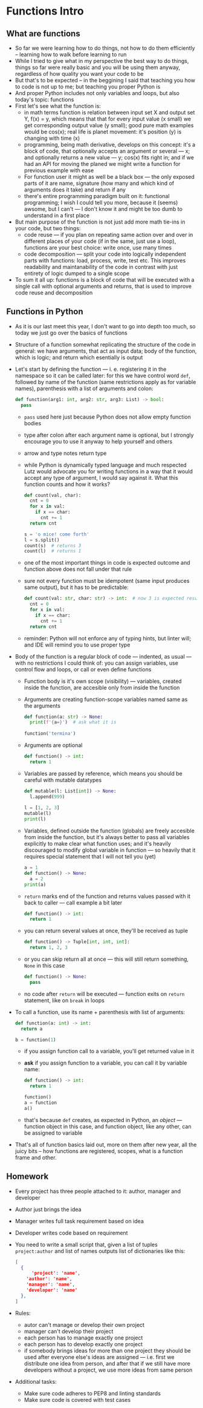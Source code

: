 # Functions Intro

## What are functions

* So far we were learning how to do things, not how to do them efficiently – learning how to walk before learning to run
* While I tried to give what in my perspective the best way to do things, things so far were really basic and you will be using them anyway, regardless of how quality you want your code to be
* But that's to be expected – in the beggining I said that teaching you how to code is not up to me; but teaching you proper Python is
* And proper Python includes not only variables and loops, but also today's topic: functions
* First let's see what the function is: 
  * in math terms function is relation between input set X and output set Y, f(x) = y, which means that that for every input value (x small) we get corresponding output value (y small); good pure math examples would be cos(x); real life is planet movement: it's position (y) is changing with time (x)
  * programming, being math derivative, develops on this concept: it's a block of code, that optionally accepts an argument or several — x; and optionally returns a new value — y; cos(x) fits right in; and if we had an API for moving the planed we might write a function for previous example with ease
  * For function user it might as well be a black box — the only exposed parts of it are name, signature (how many and which kind of arguments does it take) and return if any
  * there's entire programming paradigm built on it: functional programming; I wish I could tell you more, because it (seems) awsome, but I can't — I don't know it and might be too dumb to understand in a first place
* But main purpose of the function is not just add more math tie-ins in your code, but two things:
  * code reuse — if you plan on repeating same action over and over in different places of your code (if in the same, just use a loop), functions are your best choice: write once, use many times
  * code decomposition — split your code into logically independent parts with functions: load, process, write, test etc. This improves readability and maintanability of the code in contrast with just entirety of logic dumped to a single scope
* To sum it all up: functions is a block of code that will be executed with a single call with optional arguments and returns, that is used to improve code reuse and decomposition

## Functions in Python

* As it is our last meet this year, I don't want to go into depth too much, so today we just go over the basics of functions

* Structure of a function somewhat replicating the structure of the code in general: we have arguments, that act as input data; body of the function, which is logic; and return which esentially is output

* Let's start by defining the function — i. e. registering it in the namespace so it can be called later: for this we have control word `def`, followed by name of the function (same restrictions apply as for variable names), parenthesis with a list of arguments and colon:
  ```python
  def function(arg1: int, arg2: str, arg3: List) -> bool:
    pass
  ```

  * `pass` used here just because Python does not allow empty function bodies

  * type after colon after each argument name is optional, but I strongly encourage you to use it anyway to help yourself and others

  * arrow and type notes return type

  * while Python is dynamically typed language and much respected Lutz would advocate you for writing functions in a way that it would accept any type of argument, I would say against it. What this function counts and how it works?
    ```python
    def count(val, char):
      cnt = 0
      for x in val:
        if x == char:
          cnt += 1
      return cnt
    
    s = 'o mice! come forth'
    l = s.split()
    count(s)  # returns 3
    count(l)  # returns 1
    ```

  * one of the most important things in code is expected outcome and function above does not fall under that rule

  * sure not every function must be idempotent (same input produces same output), but it has to be predictable:
    ```python
    def count(val: str, char: str) -> int:  # now 3 is expected result
      cnt = 0
      for x in val:
        if x == char:
          cnt += 1
      return cnt
    ```

  * reminder: Python will not enforce any of typing hints, but linter will; and IDE will remind you to use proper type

* Body of the function is a regular block of code — indented, as usual — with no restrictions I could think of: you can assign variables, use control flow and loops, or call or even define functions

  * Function body is it's own scope (visibility) — variables, created inside the function, are accesible only from inside the function

  * Arguments are creating function-scope variables named same as the arguments
    ```python
    def function(a: str) -> None:
      print(f'{a=}')  # ask what it is
      
    function('termina')
    ```

  * Arguments are optional
    ```python
    def function() -> int:
      return 1
    ```

  * Variables are passed by reference, which means you should be careful with mutable datatypes

    ```python
    def mutable(l: List[int]) -> None:
      l.append(999)
      
    l = [1, 2, 3]
    mutable(l)
    print(l)
    ```

  * Variables, defined outside the function (globals) are freely accesible from inside the function, but it's always better to pass all variables explicitly to make clear what function uses; and it's heavily discouraged to modify global variable in function — so heavily that it requires special statement that I will not tell you (yet)

    ```python
    a = 1
    def function() -> None:
      a = 2
    print(a)
    ```

  * `return` marks end of the function and returns values passed with it back to caller — call example a bit later

    ``` python
    def function() -> int:
      return 1
    ```

  * you can return several values at once, they'll be received as tuple
    ```python
    def function() -> Tuple[int, int, int]:
      return 1, 2, 3
    ```

  * or you can skip return all at once — this will still return something, `None` in this case
    ```python
    def function() -> None:
      pass
    ```

  * no code after `return` will be executed — function exits on `return` statement, like on `break` in loops

* To call a function, use its name + parenthesis with list of arguments:
  ```python
  def function(a: int) -> int:
    return a
  
  b = function(1)
  ```

  * if you assign function call to a variable, you'll get returned value in it

  * **ask** if you assign function to a variable, you can call it by variable name:

    ```python
    def function() -> int:
      return 1
    
    function()
    a = function
    a()
    ```

  * that's because `def` creates, as expected in Python, an *object* — function object in this case, and function object, like any other, can be assigned to variable

* That's all of function basics laid out, more on them after new year, all the juicy bits – how functions are registered, scopes, what is a function frame and other.

## Homework

* Every project has three people attached to it: author, manager and developer

* Author just brings the idea

* Manager writes full task requirement based on idea

* Developer writes code based on requirement

* You need to write a small script that, given a list of tuples `project:author` and list of names outputs list of dictionaries like this:
  ```json
  [
    {
    	'project': 'name',
  	  'author': 'name',
  	  'manager': 'name',
  	  'developer': 'name'
  	},
  ]
  ```

* Rules: 

  * autor can't manage or develop their own project
  * manager can't develop their project
  * each person has to manage exactly one project
  * each person has to develop exactly one project
  * if somebody brings ideas for more than one project they should be used after everyone else's ideas are assigned — i.e. first we distribute one idea from person, and after that if we still have more developers without a project, we use more ideas from same person

* Additional tasks:

  * Make sure code adheres to PEP8 and linting standards
  * Make sure code is covered with test cases